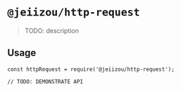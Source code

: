 # `@jeiizou/http-request`

> TODO: description

## Usage

```
const httpRequest = require('@jeiizou/http-request');

// TODO: DEMONSTRATE API
```
